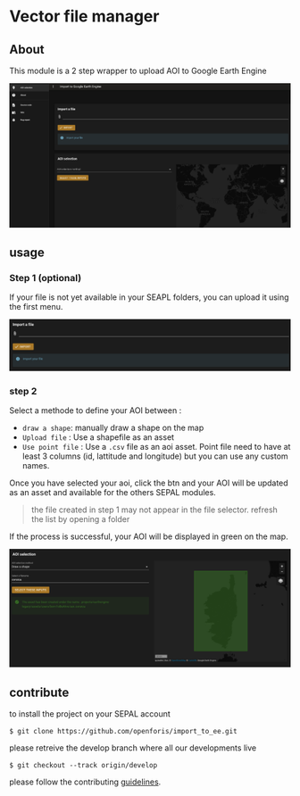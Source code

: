 # Vector file manager

## About 
This module is a 2 step wrapper to upload AOI to Google Earth Engine

![results](./doc/img/full_input.png)

## usage 

### Step 1 (optional)

If your file is not yet available in your SEAPL folders, you can upload it using the first menu. 

![import](./doc/img/import.png)

### step 2 

Select a methode to define your AOI between : 

- `draw a shape`: manually draw a shape on the map 
- `Upload file` : Use a shapefile as an asset
- `Use point file` : Use a `.csv` file as an aoi asset. Point file need to have at least 3 columns (id, lattitude and longitude) but you can use any custom names. 

Once you have selected your aoi, click the btn and your AOI will be updated as an asset and available for the others SEPAL modules.

> the file created in step 1 may not appear in the file selector. refresh the list by opening a folder

If the process is successful, your AOI will be displayed in green on the map. 

![image](./doc/img/results.png)

## contribute
to install the project on your SEPAL account 
```
$ git clone https://github.com/openforis/import_to_ee.git
```

please retreive the develop branch where all our developments live
```
$ git checkout --track origin/develop
```

please follow the contributing [guidelines](CONTRIBUTING.md).

